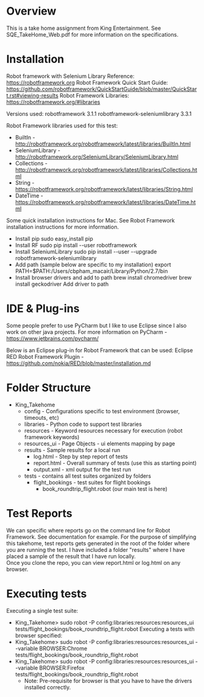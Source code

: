 Overview
===============
This is a take home assignment from King Entertainment.
See SQE_TakeHome_Web.pdf for more information on the specifications. 

Installation 
===============
Robot framework with Selenium Library 
Reference: https://robotframework.org
Robot Framework Quick Start Guide: https://github.com/robotframework/QuickStartGuide/blob/master/QuickStart.rst#viewing-results
Robot Framework Libraries: https://robotframework.org/#libraries 

Versions used: 
    robotframework    3.1.1
    robotframework-seleniumlibrary    3.3.1

Robot Framework libraries used for this test:
- BuiltIn - http://robotframework.org/robotframework/latest/libraries/BuiltIn.html
- SeleniumLibrary - http://robotframework.org/SeleniumLibrary/SeleniumLibrary.html
- Collections - http://robotframework.org/robotframework/latest/libraries/Collections.html
- String - https://robotframework.org/robotframework/latest/libraries/String.html
- DateTime - https://robotframework.org/robotframework/latest/libraries/DateTime.html

Some quick installation instructions for Mac.  See Robot Framework installation instructions for more information.
- Install pip 
	sudo easy_install pip
- Install RF
	sudo pip install --user robotframework
- Install SeleniumLibrary 
	sudo pip install --user --upgrade robotframework-seleniumlibrary
- Add path (sample below are specific to my installation)
	export PATH=$PATH:/Users/cbpham_macair/Library/Python/2.7/bin
- Install browser drivers and add to path
	brew install chromedriver
	brew install geckodriver
	Add driver to path

IDE & Plug-ins
===============
Some people prefer to use PyCharm but I like to use Eclipse since I also work on other java projects.
For more information on PyCharm - https://www.jetbrains.com/pycharm/

Below is an Eclipse plug-in for Robot Framework that can be used:
Eclipse RED Robot Framework Plugin - https://github.com/nokia/RED/blob/master/installation.md

Folder Structure
===============
* King_Takehome  
  * config - Configurations specific to test environment (browser, timeouts, etc)
  * libraries - Python code to support test libraries
  * resources - Keyword resources necessary for execution (robot framework keywords)
  * resources_ui - Page Objects - ui elements mapping by page  
  * results - Sample results for a local run
    * log.html - Step by step report of tests 
    * report.html - Overall summary of tests (use this as starting point)
    * output.xml - xml output for the test run 
  * tests - contains all test suites organized by folders 
    * flight_bookings - test suites for flight bookings 
      * book_roundtrip_flight.robot (our main test is here)

Test Reports 
===============
We can specific where reports go on the command line for Robot Framework.  See documentation for example. 
For the purpose of simplifying this takehome, test reports gets generated in the root of the folder where you are running the test.
I have included a folder "results" where I have placed a sample of the result that I have run locally.  
Once you clone the repo, you can view report.html or log.html on any browser. 
				
Executing tests
===============
Executing a single test suite:
* King_Takehome> sudo robot -P config:libraries:resources:resources_ui tests/flight_bookings/book_roundtrip_flight.robot
Executing a tests with browser specified:
* King_Takehome> sudo robot -P config:libraries:resources:resources_ui --variable BROWSER:Chrome tests/flight_bookings/book_roundtrip_flight.robot
* King_Takehome> sudo robot -P config:libraries:resources:resources_ui --variable BROWSER:Firefox tests/flight_bookings/book_roundtrip_flight.robot
  * Note: Pre-requisite for browser is that you have to have the drivers installed correctly.    
    